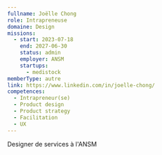 ```yaml
---
fullname: Joëlle Chong
role: Intrapreneuse
domaine: Design
missions:
  - start: 2023-07-18
    end: 2027-06-30
    status: admin
    employer: ANSM
    startups:
      - medistock
memberType: autre
link: https://www.linkedin.com/in/joelle-chong/
competences:
  - Intrapreneur(se)
  - Product design
  - Product strategy
  - Facilitation
  - UX
---
```

Designer de services à l'ANSM